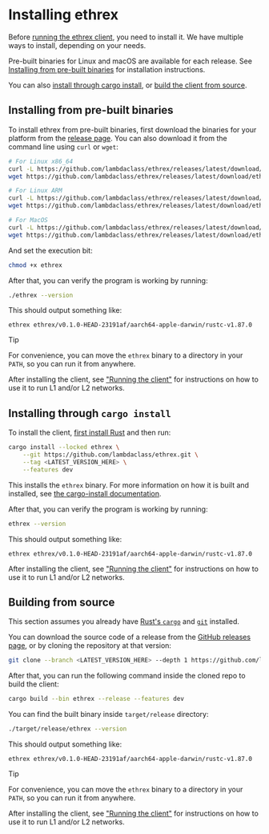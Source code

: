 # Installing ethrex

Before [running the ethrex client](./running.md), you need to install it.
We have multiple ways to install, depending on your needs.

Pre-built binaries for Linux and macOS are available for each release.
See [Installing from pre-built binaries](#installing-from-pre-built-binaries) for installation instructions.

You can also [install through cargo install](#installing-through-cargo-install), or [build the client from source](#building-from-source).

## Installing from pre-built binaries

To install ethrex from pre-built binaries, first download the binaries for your platform from the [release page](https://github.com/lambdaclass/ethrex/releases).
You can also download it from the command line using `curl` or `wget`:

```sh
# For Linux x86_64
curl -L https://github.com/lambdaclass/ethrex/releases/latest/download/ethrex-linux_x86_64 -o ethrex
wget https://github.com/lambdaclass/ethrex/releases/latest/download/ethrex-linux_x86_64 -O ethrex

# For Linux ARM
curl -L https://github.com/lambdaclass/ethrex/releases/latest/download/ethrex-linux_aarch64 -o ethrex
wget https://github.com/lambdaclass/ethrex/releases/latest/download/ethrex-linux_aarch64 -O ethrex

# For MacOS
curl -L https://github.com/lambdaclass/ethrex/releases/latest/download/ethrex-macos_aarch64 -o ethrex
wget https://github.com/lambdaclass/ethrex/releases/latest/download/ethrex-macos_aarch64 -O ethrex
```

And set the execution bit:

```sh
chmod +x ethrex
```

After that, you can verify the program is working by running:

```sh
./ethrex --version
```

This should output something like:

```text
ethrex ethrex/v0.1.0-HEAD-23191af/aarch64-apple-darwin/rustc-v1.87.0
```

> [!TIP]
> For convenience, you can move the `ethrex` binary to a directory in your `PATH`, so you can run it from anywhere.

After installing the client, see ["Running the client"](./running.md) for instructions on how to use it to run L1 and/or L2 networks.

## Installing through `cargo install`

To install the client, [first install Rust](https://www.rust-lang.org/tools/install) and then run:

```sh
cargo install --locked ethrex \
    --git https://github.com/lambdaclass/ethrex.git \
    --tag <LATEST_VERSION_HERE> \
    --features dev
```

This installs the `ethrex` binary.
For more information on how it is built and installed, see [the cargo-install documentation](https://doc.rust-lang.org/cargo/commands/cargo-install.html).

After that, you can verify the program is working by running:

```sh
ethrex --version
```

This should output something like:

```text
ethrex ethrex/v0.1.0-HEAD-23191af/aarch64-apple-darwin/rustc-v1.87.0
```

After installing the client, see ["Running the client"](./running.md) for instructions on how to use it to run L1 and/or L2 networks.

## Building from source

This section assumes you already have [Rust's `cargo`](https://www.rust-lang.org/tools/install) and [`git`](https://git-scm.com/book/en/v2/Getting-Started-Installing-Git) installed.

You can download the source code of a release from the [GitHub releases page](https://github.com/lambdaclass/ethrex/releases), or by cloning the repository at that version:

```sh
git clone --branch <LATEST_VERSION_HERE> --depth 1 https://github.com/lambdaclass/ethrex.git
```

After that, you can run the following command inside the cloned repo to build the client:

```sh
cargo build --bin ethrex --release --features dev
```

You can find the built binary inside `target/release` directory:

```sh
./target/release/ethrex --version
```

This should output something like:

```text
ethrex ethrex/v0.1.0-HEAD-23191af/aarch64-apple-darwin/rustc-v1.87.0
```

> [!TIP]
> For convenience, you can move the `ethrex` binary to a directory in your `PATH`, so you can run it from anywhere.

After installing the client, see ["Running the client"](./running.md) for instructions on how to use it to run L1 and/or L2 networks.

